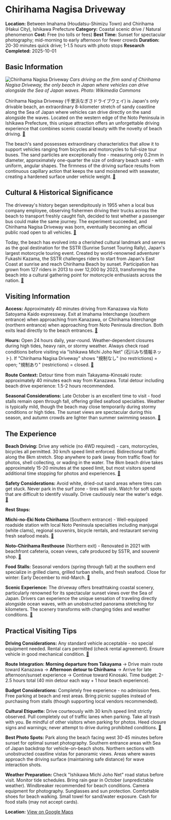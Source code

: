 # Chirihama Nagisa Driveway

**Location:** Between Imahama (Houdatsu-Shimizu Town) and Chirihama (Hakui City), Ishikawa Prefecture
**Category:** Coastal scenic drive / Natural phenomenon
**Cost:** Free (no tolls or fees)
**Best Time:** Sunset for spectacular photography; mid-morning to early afternoon for fewer crowds
**Duration:** 20-30 minutes quick drive; 1-1.5 hours with photo stops
**Research Completed:** 2025-10-01

## Basic Information

![Chirihama Nagisa Driveway](https://upload.wikimedia.org/wikipedia/commons/f/f9/Chirihama_Nagisa_Beach_Driveway_-_2016-05-01.jpg)
*Cars driving on the firm sand of Chirihama Nagisa Driveway, the only beach in Japan where vehicles can drive alongside the Sea of Japan waves. Photo: Wikimedia Commons*

Chirihama Nagisa Driveway (千里浜なぎさドライブウェイ) is Japan's only drivable beach, an extraordinary 8-kilometer stretch of sandy coastline along the Sea of Japan where vehicles can drive directly on the sand alongside the waves. Located on the western edge of the Noto Peninsula in Ishikawa Prefecture, this unique attraction offers an unforgettable driving experience that combines scenic coastal beauty with the novelty of beach driving. [🔗](https://www.japan.travel/en/spot/1397/)

The beach's sand possesses extraordinary characteristics that allow it to support vehicles ranging from bicycles and motorcycles to full-size tour buses. The sand particles are exceptionally fine - measuring only 0.2mm in diameter, approximately one-quarter the size of ordinary beach sand - with uniform, angular shapes. The firmness of the driving surface results from continuous capillary action that keeps the sand moistened with seawater, creating a hardened surface under vehicle weight. [🔗](http://noto-satoyamasatoumi.jp/detail_en.php?tp_no=231)

## Cultural & Historical Significance

The driveway's history began serendipitously in 1955 when a local bus company employee, observing fishermen driving their trucks across the beach to transport freshly caught fish, decided to test whether a passenger bus could make the same journey. The experiment succeeded, and Chirihama Nagisa Driveway was born, eventually becoming an official public road open to all vehicles. [🔗](https://centrip-japan.com/spot/327.html)

Today, the beach has evolved into a cherished cultural landmark and serves as the goal destination for the SSTR (Sunrise Sunset Touring Rally), Japan's largest motorcycle touring event. Created by world-renowned adventurer Fukashi Kazama, the SSTR challenges riders to start from Japan's East Coast at sunrise and reach Chirihama Beach by sunset. Participation has grown from 127 riders in 2013 to over 12,000 by 2023, transforming the beach into a cultural gathering point for motorcycle enthusiasts across the nation. [🔗](https://japan.webike.net/moto_news/latest-news/20240620-sstr-entries-is-one-of-japans-largest-touring-rally-events-opened-on-june-23/)

## Visiting Information

**Access:** Approximately 40 minutes driving from Kanazawa via Noto Satoyama Kaido expressway. Exit at Imahama Interchange (southern entrance) when approaching from Kanazawa, or Chirihama Interchange (northern entrance) when approaching from Noto Peninsula direction. Both exits lead directly to the beach entrances. [🔗](https://kshouse.jp/articles/en/kanazawa-drivetosea/)

**Hours:** Open 24 hours daily, year-round. Weather-dependent closures during high tides, heavy rain, or stormy weather. Always check road conditions before visiting via "Ishikawa Michi Joho Net" (石川みち情報ネット). If "Chirihama Nagisa Driveway" shows "規制なし" (no restrictions) = open; "規制あり" (restrictions) = closed. [🔗](https://www.city.hakui.lg.jp/soshiki/sangyoukensetsubu/syoukoukankouka/12/1/2505.html)

**Route Context:** Detour time from main Takayama-Kinosaki route: approximately 40 minutes each way from Kanazawa. Total detour including beach drive experience: 1.5-2 hours recommended.

**Seasonal Considerations:** Late October is an excellent time to visit - food stalls remain open through fall, offering grilled seafood specialties. Weather is typically mild, though the beach may close temporarily during stormy conditions or high tides. The sunset views are spectacular during this season, and autumn crowds are lighter than summer swimming season. [🔗](https://www.japan-guide.com/e/e4254.html)

## The Experience

**Beach Driving:** Drive any vehicle (no 4WD required) - cars, motorcycles, bicycles all permitted. 30 km/h speed limit enforced. Bidirectional traffic along the 8km stretch. Stop anywhere to park (away from traffic flow) for photos, shell collecting, or wading in the water. The 8km beach drive takes approximately 15-20 minutes at the speed limit, but most visitors spend additional time stopping for photos and experiences. [🔗](https://www.gltjp.com/en/directory/item/12719/)

**Safety Considerations:** Avoid white, dried-out sand areas where tires can get stuck. Never park in the surf zone - tires will sink. Watch for soft spots that are difficult to identify visually. Drive cautiously near the water's edge. [🔗](https://kodawari-times.net/regions-in-japan/chirihama-drive-way/)

**Rest Stops:**

**Michi-no-Eki Noto Chirihama** (Southern entrance) - Well-equipped roadside station with local Noto Peninsula specialties including manjugai (white clams), regional souvenirs, bicycle rentals, and restaurant serving fresh seafood meals. [🔗](https://travel.gaijinpot.com/chirihama-beach/)

**Noto-Chirihama Resthouse** (Northern exit) - Renovated in 2021 with beachfront cafeteria, ocean views, cafe produced by SSTR, and souvenir shop. [🔗](https://travel.gaijinpot.com/chirihama-beach/)

**Food Stalls:** Seasonal vendors (spring through fall) at the southern end specialize in grilled clams, grilled turban shells, and fresh seafood. Close for winter: Early December to mid-March. [🔗](https://www.japan-guide.com/e/e4254.html)

**Scenic Experience:** The driveway offers breathtaking coastal scenery, particularly renowned for its spectacular sunset views over the Sea of Japan. Drivers can experience the unique sensation of traveling directly alongside ocean waves, with an unobstructed panorama stretching for kilometers. The scenery transforms with changing tides and weather conditions. [🔗](https://www.ishikawatravel.jp/en/spots/chirihama-nagisa-driveway/)

## Practical Visiting Tips

**Driving Considerations:** Any standard vehicle acceptable - no special equipment needed. Rental cars permitted (check rental agreement). Ensure vehicle in good mechanical condition. [🔗](https://www.gltjp.com/en/directory/item/12719/)

**Route Integration:** **Morning departure from Takayama** → Drive main route toward Kanazawa → **Afternoon detour to Chirihama** → Arrive for late afternoon/sunset experience → Continue toward Kinosaki. Time budget: 2-2.5 hours total (40 min detour each way + 1 hour beach experience).

**Budget Considerations:** Completely free experience - no admission fees. Free parking at beach and rest areas. Bring picnic supplies instead of purchasing from stalls (though supporting local vendors recommended).

**Cultural Etiquette:** Drive courteously with 30 km/h speed limit strictly observed. Pull completely out of traffic lanes when parking. Take all trash with you. Be mindful of other visitors when parking for photos. Heed closure signs and warnings; never attempt to drive during prohibited conditions. [🔗](https://kodawari-times.net/regions-in-japan/chirihama-drive-way/)

**Best Photo Spots:** Park along the beach facing west 30-45 minutes before sunset for optimal sunset photography. Southern entrance areas with Sea of Japan backdrop for vehicle-on-beach shots. Northern sections with unobstructed coastline vistas for panoramic views. Areas where waves approach the driving surface (maintaining safe distance) for wave interaction shots.

**Weather Preparation:** Check "Ishikawa Michi Joho Net" road status before visit. Monitor tide schedules. Bring rain gear in October (unpredictable weather). Windbreaker recommended for beach conditions. Camera equipment for photography. Sunglasses and sun protection. Comfortable shoes for beach walking. Small towel for sand/water exposure. Cash for food stalls (may not accept cards).

**Location:** [View on Google Maps](https://maps.google.com/maps?q=36.8708504,136.7598648)

